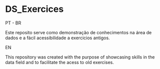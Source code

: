 # DS_Exercices


PT - BR


Este reposito serve como demonstração de conhecimentos na área de dados e a fácil acessibilidade a exercicios antigos.


EN


This repository was created with the purpose of showcasing skills in the data field and to facilitate the acess to old exercises.

